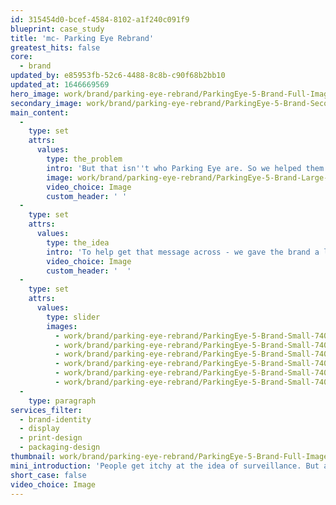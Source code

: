 ```yaml
---
id: 315454d0-bcef-4584-8102-a1f240c091f9
blueprint: case_study
title: 'mc- Parking Eye Rebrand'
greatest_hits: false
core:
  - brand
updated_by: e85953fb-52c6-4488-8c8b-c90f68b2bb10
updated_at: 1646669569
hero_image: work/brand/parking-eye-rebrand/ParkingEye-5-Brand-Full-Image-2732x1536.jpg
secondary_image: work/brand/parking-eye-rebrand/ParkingEye-5-Brand-Secondary-Image-896x597.jpg
main_content:
  -
    type: set
    attrs:
      values:
        type: the_problem
        intro: 'But that isn''t who Parking Eye are. So we helped them come up with a brand to support their strategic ambitions for the long term. Their goal? To help land owners take control of parking on their sites and to reduce costs with smart technology.'
        image: work/brand/parking-eye-rebrand/ParkingEye-5-Brand-Large-927x522.jpg
        video_choice: Image
        custom_header: ' '
  -
    type: set
    attrs:
      values:
        type: the_idea
        intro: 'To help get that message across - we gave the brand a lighter touch. Through a fresh colour palette, a softer typeface and a new tone of voice, Parking Eye started to show how they oversee rather than enforce. And you know what? It worked. The transformation of ParkingEye’s brand has been a huge success, which just goes to show the importance of brand perception.'
        video_choice: Image
        custom_header: '  '
  -
    type: set
    attrs:
      values:
        type: slider
        images:
          - work/brand/parking-eye-rebrand/ParkingEye-5-Brand-Small-740x416.25-1.jpg
          - work/brand/parking-eye-rebrand/ParkingEye-5-Brand-Small-740x416.25-2.jpg
          - work/brand/parking-eye-rebrand/ParkingEye-5-Brand-Small-740x416.25-3.jpg
          - work/brand/parking-eye-rebrand/ParkingEye-5-Brand-Small-740x416.25-4.jpg
          - work/brand/parking-eye-rebrand/ParkingEye-5-Brand-Small-740x416.25-5.jpg
          - work/brand/parking-eye-rebrand/ParkingEye-5-Brand-Small-740x416.25-6.jpg
  -
    type: paragraph
services_filter:
  - brand-identity
  - display
  - print-design
  - packaging-design
thumbnail: work/brand/parking-eye-rebrand/ParkingEye-5-Brand-Full-Image-1360x768.5-thumbnail.jpg
mini_introduction: 'People get itchy at the idea of surveillance. But almost by accident, Parking Eye had created the wrong impression with its old brand. With strong black and yellow colours, angular chevron graphics and strong messaging, they looked and sounded way too authoritarian.'
short_case: false
video_choice: Image
---
```

